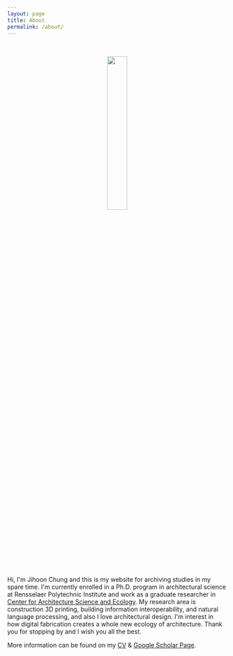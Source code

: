 ```yaml
---
layout: page
title: About
permalink: /about/
---
```


<br><center><img src="../assets/img/my_pic2.png" width="30%"> </center><br>
Hi, I'm Jihoon Chung and this is my website for archiving studies in my spare time. I'm currently enrolled in a Ph.D. program in architectural science at Rensselaer Polytechnic Institute and work as a graduate researcher in [Center for Architecture Science and Ecology](https://www.case.rpi.edu/). My research area is construction 3D printing, building information interoperability, and natural language processing, and also I love architectural design. I'm interest in how digital fabrication creates a whole new ecology of architecture. Thank you for stopping by and I wish you all the best.

More information can be found on my [CV](https://archi-j.github.io/resume/) & [Google Scholar Page](https://scholar.google.com/citations?user=ExZUcKYAAAAJ&hl=en&authuser=2).

